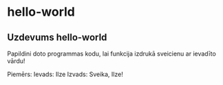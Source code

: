 # hello-world
Uzdevums hello-world
---
Papildini doto programmas kodu, lai funkcija izdrukā sveicienu ar ievadīto vārdu!

Piemērs:
Ievads: Ilze
Izvads: Sveika, Ilze!
